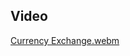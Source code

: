 ## Video

[Currency Exchange.webm](https://user-images.githubusercontent.com/84139419/229026253-fbc7d0db-b5d3-4f55-9b93-096d4ee0b56e.webm)
